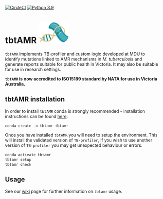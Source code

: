 [![CircleCI](https://dl.circleci.com/status-badge/img/gh/MDU-PHL/tbtamr/tree/master.svg?style=svg)](https://dl.circleci.com/status-badge/redirect/gh/MDU-PHL/tbtamr/tree/master)
[![Python 3.9](https://img.shields.io/badge/python-3.8-blue.svg)](https://www.python.org/downloads/release/python-390/)


# tbtAMR  <img src="https://github.com/MDU-PHL/tbtamr/blob/master/tbtamr_logo_transparent.png" width="100" height="70">

`tbtAMR` implements TB-profiler and custom logic developed at MDU to identify mutations linked to AMR mechanisms in _M. tuberculosis_ and generate reports suitable for public health in Victoria. It may also be suitable for use in research settings.

**`tbtAMR` is now accredited to ISO15189 standard by NATA for use in Victoria Australia.** 


## tbtAMR installation

In order to install `tbtAMR` conda is strongly recommended - installation instructions can be found [here](https://docs.conda.io/projects/conda/en/latest/user-guide/install/index.html). 

```
conda create -n tbtamr tbtamr
```

Once you have installed `tbtAMR` you will need to setup the environment. This will install the validated version of `TB-profiler`, if you wish to use another version of `TB-profiler` you may get unexpected behaviour or errors.

```
conda activate tbtamr
tbtamr setup
tbtamr check
```

## Usage

See our [wiki](https://github.com/MDU-PHL/tbtamr/wiki) page for further information on `tbtamr` usage.
